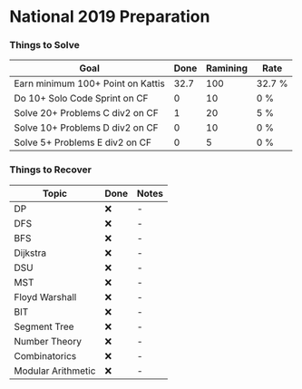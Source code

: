 # National 2019 Preparation

### Things to Solve
| Goal | Done  | Ramining | Rate |
| --- | --- | --- | --- |
| Earn minimum 100+ Point on Kattis | 32.7 | 100 | 32.7 % |
| Do 10+ Solo Code Sprint on CF | 0 | 10 | 0 % |
| Solve 20+ Problems C div2 on CF | 1 | 20 | 5 % |
| Solve 10+ Problems D div2 on CF | 0 | 10 | 0 % |
| Solve 5+ Problems E div2 on CF | 0 | 5 | 0 % |

### Things to Recover
| Topic | Done  | Notes |
| --- | --- | --- |
| DP  | :x: | - |
| DFS  | :x: | - |
| BFS  | :x: | - |
| Dijkstra  | :x: | - |
| DSU  | :x: | - |
| MST  | :x: | - |
| Floyd Warshall  | :x: | - |
| BIT  | :x: | - |
| Segment Tree  | :x: | - |
| Number Theory  | :x: | - |
| Combinatorics  | :x: | - |
| Modular Arithmetic  | :x: | - |
